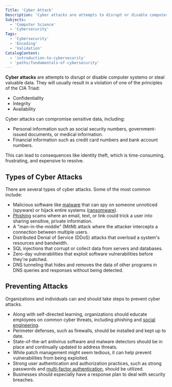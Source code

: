 ```yaml
---
Title: 'Cyber Attack'
Description: 'Cyber attacks are attempts to disrupt or disable computer systems or steal valuable data.'
Subjects:
  - 'Computer Science'
  - 'Cybersecurity'
Tags:
  - 'Cybersecurity'
  - 'Encoding'
  - 'Validation'
CatalogContent:
  - 'introduction-to-cybersecurity'
  - 'paths/fundamentals-of-cybersecurity'
---
```


<link rel="canonical" href="https://www.codecademy.com/resources/blog/what-is-a-cyber-attack/" />

**Cyber attacks** are attempts to disrupt or disable computer systems or steal valuable data. They will usually result in a violation of one of the principles of the CIA Triad:

- Confidentiality
- Integrity
- Availability

Cyber attacks can compromise sensitive data, including:

- Personal information such as social security numbers, government-issued documents, or medical information.
- Financial information such as credit card numbers and bank account numbers.

This can lead to consequences like identity theft, which is time-consuming, frustrating, and expensive to resolve.

## Types of Cyber Attacks

There are several types of cyber attacks. Some of the most common include:

- Malicious software like [malware](https://www.codecademy.com/resources/docs/cybersecurity/malware) that can spy on someone unnoticed (spyware) or hijack entire systems ([ransomware](https://www.codecademy.com/resources/docs/cybersecurity/malware/ransomware)).
- [Phishing](https://www.codecademy.com/resources/docs/cybersecurity/cyber-attack/phishing) scams where an email, text, or link could trick a user into sharing sensitive, private information.
- A "man-in-the-middle" (MitM) attack where the attacker intercepts a connection between multiple users.
- Distributed Denial of Service (DDoS) attacks that overload a system's resources and bandwidth.
- SQL injections that corrupt or collect data from servers and databases.
- Zero-day vulnerabilities that exploit software vulnerabilities before they're patched.
- DNS tunneling that hides and removes the data of other programs in DNS queries and responses without being detected.

## Preventing Attacks

Organizations and individuals can and should take steps to prevent cyber attacks.

- Along with self-directed learning, organizations should educate employees on common cyber threats, including phishing and [social engineering](https://www.codecademy.com/resources/docs/cybersecurity/social-engineering).
- Perimeter defenses, such as firewalls, should be installed and kept up to date.
- State-of-the-art antivirus software and malware detectors should be in place and continually updated to address threats.
- While patch management might seem tedious, it can help prevent vulnerabilities from being exploited.
- Strong user authentication and authorization practices, such as strong passwords and [multi-factor authentication](https://www.codecademy.com/resources/docs/cybersecurity/multi-factor-authentication), should be utilized.
- Businesses should especially have a response plan to deal with security breaches.
